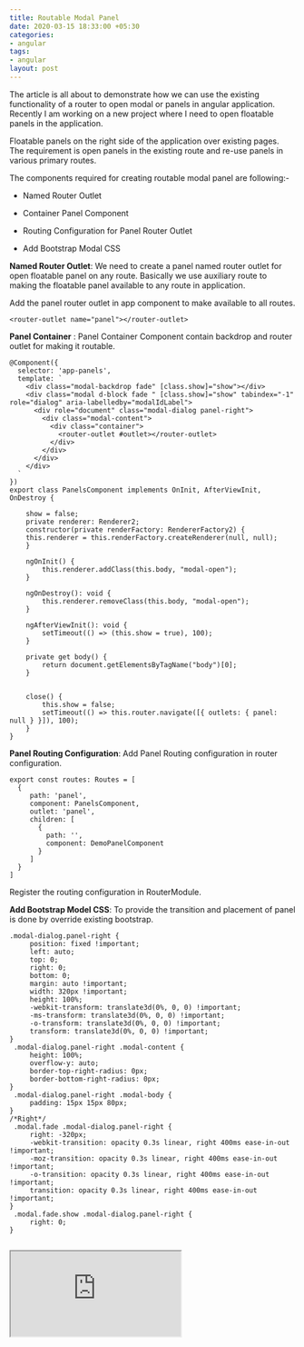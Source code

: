 ```yaml
---
title: Routable Modal Panel
date: 2020-03-15 18:33:00 +05:30
categories:
- angular
tags:
- angular
layout: post
---
```


The article is all about to demonstrate how we can use the existing functionality of a router to open modal or panels in angular application. Recently I am working on a new project where I need to open floatable panels in the application.

Floatable panels on the right side of the application over existing pages. The requirement is open panels in the existing route and re-use panels in various primary routes.

The components required for creating routable modal panel are following:-

* Named Router Outlet

* Container Panel Component

* Routing Configuration for Panel Router Outlet

* Add Bootstrap Modal CSS

**Named Router Outlet**: We need to create a panel named router outlet for open floatable panel on any route. Basically we use auxiliary route to making the floatable panel available to any route in application.

Add the panel router outlet in app component to make available to all routes.

`<router-outlet name="panel"></router-outlet>`

**Panel Container** : Panel Container Component contain backdrop and router outlet for making it routable.
```
@Component({
  selector: 'app-panels',
  template: `  
    <div class="modal-backdrop fade" [class.show]="show"></div>
    <div class="modal d-block fade " [class.show]="show" tabindex="-1" role="dialog" aria-labelledby="modalIdLabel">
      <div role="document" class="modal-dialog panel-right">
        <div class="modal-content">
          <div class="container">
            <router-outlet #outlet></router-outlet>
          </div>
        </div>
      </div>
    </div>
  `
})
export class PanelsComponent implements OnInit, AfterViewInit, OnDestroy {

    show = false;
    private renderer: Renderer2;
    constructor(private renderFactory: RendererFactory2) {
    this.renderer = this.renderFactory.createRenderer(null, null);
    }

    ngOnInit() {
        this.renderer.addClass(this.body, "modal-open");
    }

    ngOnDestroy(): void {
        this.renderer.removeClass(this.body, "modal-open");
    }

    ngAfterViewInit(): void {
        setTimeout(() => (this.show = true), 100);
    }

    private get body() {
        return document.getElementsByTagName("body")[0];
    }


    close() {
        this.show = false;
        setTimeout(() => this.router.navigate([{ outlets: { panel: null } }]), 100);
    }
}
```
**Panel Routing Configuration**: Add Panel Routing configuration in router configuration.
```
export const routes: Routes = [
  {
     path: 'panel',
     component: PanelsComponent,
     outlet: 'panel',
     children: [
       {
         path: '',
         component: DemoPanelComponent
       }
     ]
  }
]
````
Register the routing configuration in RouterModule.

**Add Bootstrap Model CSS**: To provide the transition and placement of panel is done by override existing bootstrap.

```
.modal-dialog.panel-right {
	 position: fixed !important;
	 left: auto;
	 top: 0;
	 right: 0;
	 bottom: 0;
	 margin: auto !important;
	 width: 320px !important;
	 height: 100%;
	 -webkit-transform: translate3d(0%, 0, 0) !important;
	 -ms-transform: translate3d(0%, 0, 0) !important;
	 -o-transform: translate3d(0%, 0, 0) !important;
	 transform: translate3d(0%, 0, 0) !important;
}
 .modal-dialog.panel-right .modal-content {
	 height: 100%;
	 overflow-y: auto;
	 border-top-right-radius: 0px;
	 border-bottom-right-radius: 0px;
}
 .modal-dialog.panel-right .modal-body {
	 padding: 15px 15px 80px;
}
/*Right*/
 .modal.fade .modal-dialog.panel-right {
	 right: -320px;
	 -webkit-transition: opacity 0.3s linear, right 400ms ease-in-out !important;
	 -moz-transition: opacity 0.3s linear, right 400ms ease-in-out !important;
	 -o-transition: opacity 0.3s linear, right 400ms ease-in-out !important;
	 transition: opacity 0.3s linear, right 400ms ease-in-out !important;
}
 .modal.fade.show .modal-dialog.panel-right {
	 right: 0;
}
 
```

<iframe src="https://stackblitz.com/edit/router-panels"></iframe>


